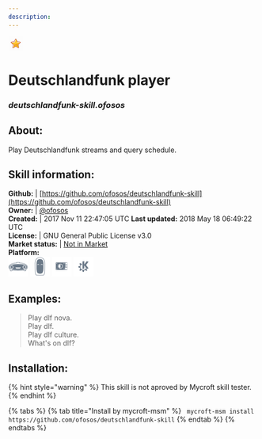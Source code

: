 ```yaml
---
description: 
---
```


![](../.gitbook/assets/star.png)  
# Deutschlandfunk player  
### _deutschlandfunk-skill.ofosos_  
## About:  
Play Deutschlandfunk streams and query schedule.

## Skill information:  
**Github:** | [https://github.com/ofosos/deutschlandfunk-skill](https://github.com/ofosos/deutschlandfunk-skill)  
**Owner:** | [@ofosos](https://github.com/ofosos)  
**Created:** | 2017 Nov 11 22:47:05 UTC  **Last updated:** 2018 May 18 06:49:22 UTC  
**License:** | GNU General Public License v3.0  
**Market status:** | [Not in Market](https://market.mycroft.ai/skill/)  
**Platform:**  
 ![Mark I](../.gitbook/assets/mark-1-icon.png)  ![Mark II](../.gitbook/assets/mark-2-icon.png)  ![Picroft](../.gitbook/assets/picroft-icon.png)  ![plasmoid](../.gitbook/assets/kde.png)   
## Examples:  
> Play dlf nova.  
> Play dlf.  
> Play dlf culture.  
> What's on dlf?  
  
## Installation:  
{% hint style="warning" %}
This skill is not aproved by Mycroft skill tester.
{% endhint %}
    
{% tabs %}
{% tab title="Install by mycroft-msm" %}
``` mycroft-msm install https://github.com/ofosos/deutschlandfunk-skill```
{% endtab %}
  {% endtabs %}
  